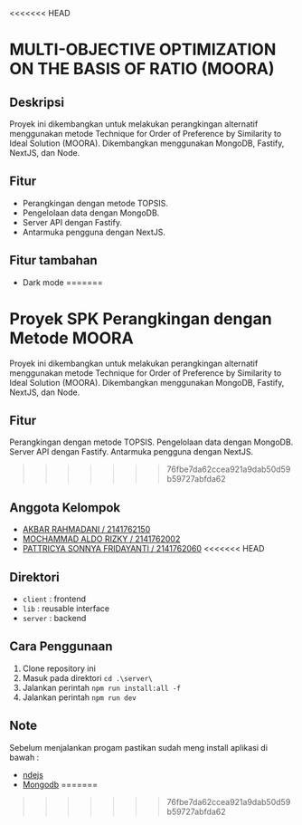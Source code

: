 <<<<<<< HEAD
# MULTI-OBJECTIVE OPTIMIZATION ON THE BASIS OF RATIO (MOORA)

## Deskripsi
Proyek ini dikembangkan untuk melakukan perangkingan alternatif menggunakan metode Technique for Order of Preference by Similarity to Ideal Solution (MOORA). Dikembangkan menggunakan MongoDB, Fastify, NextJS, dan Node.

## Fitur
- Perangkingan dengan metode TOPSIS.
- Pengelolaan data dengan MongoDB.
- Server API dengan Fastify.
- Antarmuka pengguna dengan NextJS.

## Fitur tambahan
- Dark mode
=======
# Proyek SPK Perangkingan dengan Metode MOORA
Proyek ini dikembangkan untuk melakukan perangkingan alternatif menggunakan metode Technique for Order of Preference by Similarity to Ideal Solution (MOORA). Dikembangkan menggunakan MongoDB, Fastify, NextJS, dan Node.

## Fitur
Perangkingan dengan metode TOPSIS.
Pengelolaan data dengan MongoDB.
Server API dengan Fastify.
Antarmuka pengguna dengan NextJS.
>>>>>>> 76fbe7da62ccea921a9dab50d59b59727abfda62

## Anggota Kelompok
 - [AKBAR RAHMADANI / 2141762150](https://github.com/AkbarRahmadani161102)
 - [MOCHAMMAD ALDO RIZKY / 2141762002](https://github.com/AkbarRahmadani161102)
 - [PATTRICYA SONNYA FRIDAYANTI / 2141762060](https://github.com/AkbarRahmadani161102)
<<<<<<< HEAD

## Direktori
- `client` : frontend
- `lib`    : reusable interface
- `server` : backend

## Cara Penggunaan
1. Clone repository ini
2. Masuk pada direktori `cd .\server\`
3. Jalankan perintah `npm run install:all -f`
4. Jalankan perintah `npm run dev`

## Note
Sebelum menjalankan progam pastikan sudah meng install aplikasi di bawah :
- [ndejs](https://nodejs.org/dist/v20.10.0/node-v20.10.0-x64.msi)
- [Mongodb](https://fastdl.mongodb.org/windows/mongodb-windows-x86_64-7.0.4-signed.msi)
=======
>>>>>>> 76fbe7da62ccea921a9dab50d59b59727abfda62
